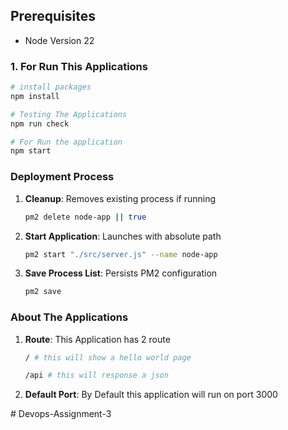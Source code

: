 

## Prerequisites

- Node Version 22


### 1. For Run This Applications
```bash
# install packages
npm install 

# Testing The Applications
npm run check

# For Run the application
npm start
```


### Deployment Process
1. **Cleanup**: Removes existing process if running
   ```bash
   pm2 delete node-app || true
   ```

2. **Start Application**: Launches with absolute path
   ```bash
   pm2 start "./src/server.js" --name node-app
   ```

3. **Save Process List**: Persists PM2 configuration
   ```bash
   pm2 save
   ```

### About The Applications
1. **Route**: This Application has 2 route
   ```bash
   / # this will show a hello world page
   ```
      ```bash
   /api # this will response a json
   ```

2. **Default Port**: By Default this application will run on port 3000



#   D e v o p s - A s s i g n m e n t - 3  
 